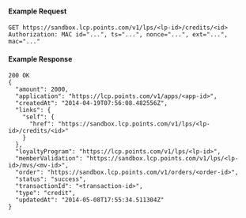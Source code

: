 #### Example Request

    GET https://sandbox.lcp.points.com/v1/lps/<lp-id>/credits/<id>
    Authorization: MAC id="...", ts="...", nonce="...", ext="...", mac="..."

#### Example Response

    200 OK
    {
      "amount": 2000,
      "application": "https://lcp.points.com/v1/apps/<app-id>",
      "createdAt": "2014-04-19T07:56:08.482556Z",
      "links": {
        "self": {
          "href": "https://sandbox.lcp.points.com/v1/lps/<lp-id>/credits/<id>"
        }
      },
      "loyaltyProgram": "https://lcp.points.com/v1/lps/<lp-id>",
      "memberValidation": "https://sandbox.lcp.points.com/v1/lps/<lp-id>/mvs/<mv-id>",
      "order": "https://sandbox.lcp.points.com/v1/orders/<order-id>",
      "status": "success",
      "transactionId": "<transaction-id>",
      "type": "credit",
      "updatedAt": "2014-05-08T17:55:34.511304Z"
    }


